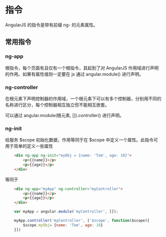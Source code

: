 # 指令
AngularJS 的指令是带有前缀 ng- 的元素属性。

## 常用指令

### ng-app
根指令，每个页面有且仅有一个根指令，其起到了对 AngularJS 作用域进行声明的作用。如果有属性值则一定要在 js 通过 angular.module() 进行声明。

### ng-controller
在根元素下声明控制器的作用域，一个根元素下可以有多个控制器，分别用不同的名称进行区分，每个控制器相互独立但不能相互嵌套。

可以通过 angular.module(根元素, []).controller() 进行声明。

### ng-init
给服务 $scope 初始化数据，作用等同于在 $scope 中定义一个属性。此指令可用于简单的定义一些属性
```html
    <div ng-app ng-init="myObj = {name: 'Tom', age: 18}">
        <p>{{name}}</p>
        <p>{{age}}</p>
    </div>
```
等同于
```html
    <div ng-app="myApp" ng-controller="myController">
        <p>{{name}}</p>
        <p>{{age}}</p>    
    </div>
```
```javascript
    var myApp = angular.module('myController', []);

    myApp.controller('myController', ['$scope', function($scope){
        $scope.myObj= {name: 'Tom', age: 18}
    }])
```


